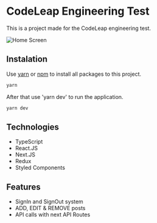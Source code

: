 # CodeLeap Engineering Test

This is a project made for the CodeLeap engineering test.

![Home Screen](https://i.imgur.com/MKfe4Jr.png)

## Instalation

Use [yarn](https://yarnpkg.com/) or [npm](https://www.npmjs.com/) to install all packages to this project.

```bash
yarn
```

After that use 'yarn dev' to run the application.

```bash
yarn dev
```

## Technologies

- TypeScript
- React.JS
- Next.JS
- Redux
- Styled Components

## Features

- SignIn and SignOut system
- ADD, EDIT & REMOVE posts
- API calls with next API Routes
